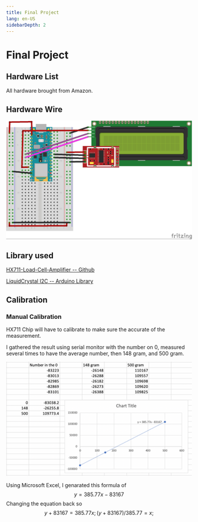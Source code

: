 ```yaml
---
title: Final Project
lang: en-US
sidebarDepth: 2
---
```


# Final Project

## Hardware List

All hardware brought from Amazon. 



## Hardware Wire

![](https://raw.githubusercontent.com/irwinchyi/imgbed/master/img/Untitled%20Sketch_bb.jpg)





## Library used

[HX711-Load-Cell-Amplifier -- Github](https://github.com/sparkfun/HX711-Load-Cell-Amplifier)

[LiquidCrystal I2C -- Arduino Library](https://www.arduinolibraries.info/libraries/liquid-crystal-i2-c)



## Calibration

### Manual Calibration

HX711 Chip will have to calibrate to make sure the accurate of the measurement. 

I gathered the result using serial monitor with the number on 0, measured several times to have the average number, then 148 gram, and 500 gram. 

![](https://raw.githubusercontent.com/irwinchyi/imgbed/master/img/20201202132642.png)

Using Microsoft Excel, I genarated this formula of 
$$
y = 385.77x - 83167
$$
Changing the equation back so 
$$
y + 83167 = 385.77x;
(y + 83167)/385.77 = x; 
$$
